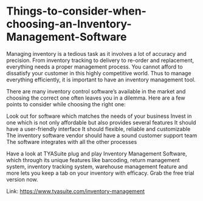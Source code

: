 # Things-to-consider-when-choosing-an-Inventory-Management-Software
 Managing inventory is a tedious task as it involves a lot of accuracy and precision. From inventory tracking to delivery to re-order and replacement, everything needs a proper management process. You cannot afford to dissatisfy your customer in this highly competitive world. Thus to manage everything efficiently, it is important to have an inventory management tool.

There are many inventory control software’s available in the market and choosing the correct one often leaves you in a dilemma. Here are a few points to consider while choosing the right one:

 

Look out for software which matches the needs of your business
Invest in one which is not only affordable but also provides several features
It should have a user-friendly interface
It should flexible, reliable and customizable
The inventory software vendor should have a sound customer support team
The software integrates with all the other processes
 

 

Have a look at TYASuite plug and play Inventory Management Software, which through its unique features like barcoding, return management system, inventory tracking system, warehouse management feature and more lets you keep a tab on your inventory with efficacy. Grab the free trial version now.

Link: https://www.tyasuite.com/inventory-management
